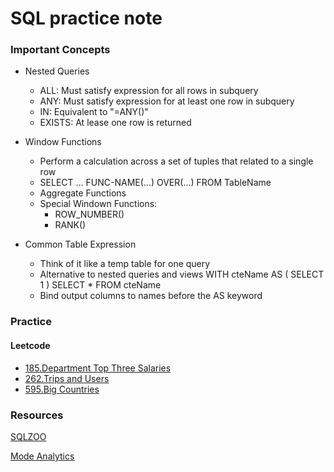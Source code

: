 # SQL practice note

### Important Concepts
- Nested Queries
  - ALL: Must satisfy expression for all rows in subquery
  - ANY: Must satisfy expression for at least one row in subquery
  - IN: Equivalent to "=ANY()"
  - EXISTS: At lease one row is returned
  
- Window Functions
  - Perform a calculation across a set of tuples that related to a single row
  - SELECT ... FUNC-NAME(...) OVER(...) FROM TableName
  - Aggregate Functions
  - Special Windown Functions:
    - ROW_NUMBER()
    - RANK()
  
- Common Table Expression
  - Think of it like a temp table for one query
  - Alternative to nested queries and views
    WITH cteName AS (
      SELECT 1
    )
    SELECT * FROM cteName
  - Bind output columns to names before the AS keyword

### Practice
#### Leetcode
- [185.Department Top Three Salaries](https://github.com/dtsai7/SQL_practice_note/blob/master/Leetcode185.Department_Top_Three_Salaries.sql)
- [262.Trips and Users](https://github.com/dtsai7/SQL_practice_note/blob/master/Leetcode262.Trips_and_Users.sql)
- [595.Big Countries](https://github.com/dtsai7/SQL_practice_note/blob/master/Leetcode595.Big_Countries.sql)

### Resources
[SQLZOO](https://sqlzoo.net/)

[Mode Analytics](https://mode.com/sql-tutorial/introduction-to-sql/)




